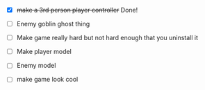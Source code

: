 - [x] ~~make a 3rd person player controller~~ Done!

- [ ] Enemy goblin ghost thing 

- [ ] Make game really hard but not hard enough that you uninstall it 

- [ ] Make player model 

- [ ] Enemy model

- [ ] make game look cool
